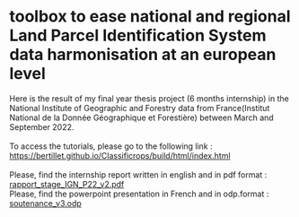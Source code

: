 # toolbox to ease national and regional Land Parcel Identification System data harmonisation at an european level
Here is the result of my final year thesis project (6 months internship) in the National Institute of Geographic and Forestry data from France(Institut National de la Donnée Géographique et Forestière) between March and September 2022. <br /><br />
To access the tutorials, please go to the following link : https://bertillet.github.io/Classificrops/build/html/index.html <br /><br />
Please, find the internship report written in english and in pdf format : [rapport_stage_IGN_P22_v2.pdf](https://github.com/BertilleT/Classificrops/files/9454098/rapport_stage_IGN_P22_v2.pdf) <br />
Please, find the powerpoint presentation in French and in odp.format : [soutenance_v3.odp](https://github.com/BertilleT/Classificrops/files/9470715/soutenance_v3.odp)

